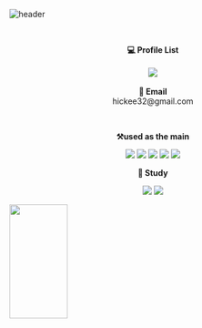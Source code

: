 
![header](https://capsule-render.vercel.app/api?type=waving&color=auto&height=250&text=welcome&fontAlignY=30&desc=Hyun%20Github&descAlign=70)

 
<!--[![Build Status](https://travis-ci.org/joemccann/dillinger.svg?branch=master)](https://travis-ci.org/joemccann/dillinger)-->

<br>

<p align="center">
    <Strong>💻 Profile List </Strong><br><br>
    <a href="https://hickee.tistory.com/" target="_blank"><img src="https://img.shields.io/badge/Blog-535D6C?style=flat-square&logo=Tistory&logoColor=white"/></a>
<br>
<br>
<Strong>📧 Email</Strong><br>hickee32@gmail.com<br>
</p>
<br>

<p align="center">
    <Strong>⚒️used as the main</Strong><br>
</p>

<p align="center" display="inline-block">
  <img src="https://img.shields.io/badge/C Sharp-224099?style=for-the-badge&logo=C Sharp&logoColor=white">
  <img src="https://img.shields.io/badge/C-A8B9CC?style=for-the-badge&logo=C&logoColor=white">
  <img src="https://img.shields.io/badge/JAVA-007396?style=for-the-badge&logo=java&logoColor=white">
  <img src="https://img.shields.io/badge/mysql-4479A1?style=for-the-badge&logo=mysql&logoColor=white"> 
  <img src="https://img.shields.io/badge/Oracle-9F1D20?style=for-the-badge&logo=Oracle&logoColor=white">
</p>

<p align="center">
    <Strong>📝 Study</Strong><br>
</p>

<p align="center" display="inline-block">
  <img src="https://img.shields.io/badge/Python-3776AB?style=for-the-badge&logo=python&logoColor=white">
  <img src="https://img.shields.io/badge/Android Studio-3DDC84?style=for-the-badge&logo=Android Studio&logoColor=white">
</p>




<div style="display: flex;">
 <!--
  <a href="s" style="flex: 1;">
    <img src="https://github-readme-stats.vercel.app/api/top-langs/?username=hickee032&exclude_repo=hickee032.github.io&layout=compact&theme=transparent" style="width: 45%; height: 190px;" />
  </a>
 -->
  <a href="s" style="flex: 1;">
    <img src="https://github-readme-stats.vercel.app/api?username=hickee032&theme=tokyonight&show_icons=true&theme=transparent" 
         style="width: 45%; height: 200px;" />
  </a>
</div>

